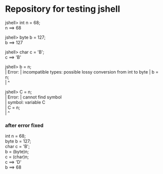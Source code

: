 # Repository for testing jshell
jshell> int n = 68;  
n ==> 68  

jshell> byte b = 127;  
b ==> 127  

jshell> char c = 'B';  
c ==> 'B'  

jshell> b = n;  
|  Error:
|  incompatible types: possible lossy conversion from int to byte
|  b = n;  
|      ^

jshell> C = n;  
|  Error:
|  cannot find symbol  
|    symbol:   variable C  
|  C = n;  
|  ^
### after error fixed  
int n = 68;  
byte b = 127;  
char c = 'B';  
b = (byte)n;  
c = (char)n;  
c ==> 'D'  
b ==> 68  

